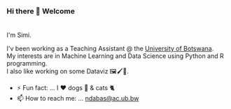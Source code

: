 ### Hi there 👋 Welcome </br></br>

I'm Simi.</br>

I'v been working as a Teaching Assistant @ the [University of Botswana](https://www.ub.bw/).</br>
My interests are in Machine Learning and Data Science using Python and R programming.</br>
I also like working on some Dataviz 🖼️🖌️🎨.


- ⚡ Fun fact: ... I ❤️ dogs 🐶 & cats 🐈</br>
-  📫 How to reach me: ... ndabas@ac.ub.bw 

<!--
**sndaba/sndaba** is a ✨ _special_ ✨ repository because its `README.md` (this file) appears on your GitHub profile.

Here are some ideas to get you started:

- 🔭 I’m currently working on ...
- 🌱 I’m currently learning ...
- 👯 I’m looking to collaborate on ...
- 🤔 I’m looking for help with ...
- 💬 Ask me about ...
- 📫 How to reach me: ...
- 😄 Pronouns: ...
- ⚡ Fun fact: ...
-->
